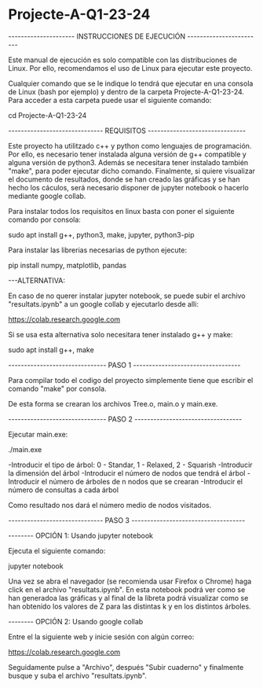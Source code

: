 # Projecte-A-Q1-23-24

--------------------- INSTRUCCIONES DE EJECUCIÓN ------------------------

Este manual de ejecución es solo compatible con las distribuciones de 
Linux. Por ello, recomendamos el uso de Linux para ejecutar este 
proyecto. 

Cualquier comando que se le indique lo tendrá que ejecutar en una consola
de Linux (bash por ejemplo) y dentro de la carpeta Projecte-A-Q1-23-24.
Para acceder a esta carpeta puede usar el siguiente comando:

cd Projecte-A-Q1-23-24

------------------------------ REQUISITOS -------------------------------

Este proyecto ha utilitzado c++ y python como lenguajes de programación. 
Por ello, es necesario tener instalada alguna versión de g++ compatible y 
alguna versión de python3. Además se necesitara tener instalado también 
"make", para poder ejecutar dicho comando. Finalmente, si quiere 
visualizar el documento de resultados, donde se han creado las gráficas y
se han hecho los cáculos, será necesario disponer de jupyter notebook o 
hacerlo mediante google collab.

Para instalar todos los requisitos en linux basta con poner el siguiente
comando por consola:

sudo apt install g++, python3, make, jupyter, python3-pip

Para instalar las librerias necesarias de python ejecute:

pip install numpy, matplotlib, pandas

---ALTERNATIVA:

En caso de no querer instalar jupyter notebook, se puede subir el archivo 
"resultats.ipynb" a un google collab y ejecutarlo desde alli:

https://colab.research.google.com

Si se usa esta alternativa solo necesitara tener instalado g++ y make:

sudo apt install g++, make

------------------------------- PASO 1 ----------------------------------

Para compilar todo el codigo del proyecto simplemente tiene que escribir 
el comando "make" por consola.

De esta forma se crearan los archivos Tree.o, main.o y main.exe.

------------------------------- PASO 2 ---------------------------------- 

Ejecutar main.exe:

./main.exe

-Introducir el tipo de árbol: 0 - Standar, 1 - Relaxed, 2 - Squarish
-Introducir la dimensión del árbol
-Introducir el número de nodos que tendrá el árbol
-Introducir el número de árboles de n nodos que se crearan
-Introducir el número de consultas a cada árbol

Como resultado nos dará el número medio de nodos visitados.

------------------------------ PASO 3 ------------------------------------

-------- OPCIÓN 1: Usando jupyter notebook 

Ejecuta el siguiente comando:

jupyter notebook 

Una vez se abra el navegador (se recomienda usar Firefox o Chrome) haga
click en el archivo "resultats.ipynb". En esta notebook podrá ver como se 
han generadoa las gráficas y al final de la libreta podrá visualizar como 
se han obtenido los valores de Z para las distintas k y en los distintos 
árboles.

-------- OPCIÓN 2: Usando google collab

Entre el la siguiente web y inicie sesión con algún correo:

https://colab.research.google.com

Seguidamente pulse a "Archivo", después "Subir cuaderno" y finalmente 
busque y suba el archivo "resultats.ipynb".


